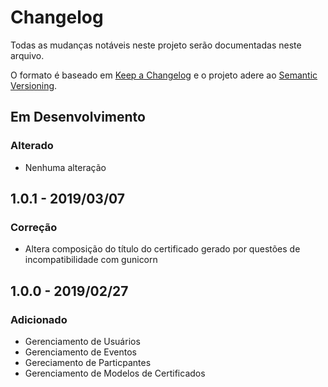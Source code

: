 # Changelog
Todas as mudanças notáveis ​​neste projeto serão documentadas neste arquivo.

O formato é baseado em [Keep a Changelog](http://keepachangelog.com/en/1.0.0/)
e o projeto adere ao [Semantic Versioning](http://semver.org/spec/v2.0.0.html).

## Em Desenvolvimento
### Alterado
- Nenhuma alteração

## 1.0.1 - 2019/03/07
### Correção
- Altera composição do título do certificado gerado por questões de incompatibilidade com gunicorn

## 1.0.0 - 2019/02/27
### Adicionado
- Gerenciamento de Usuários
- Gerenciamento de Eventos
- Gereciamento de Particpantes
- Gerenciamento de Modelos de Certificados

[Em desenvolvimento]: https://github.com/vinigracindo/sgce/compare/v1.0.1...HEAD
[1.0.1]: https://github.com/vinigracindo/sgce/compare/v1.0.0...v1.0.1